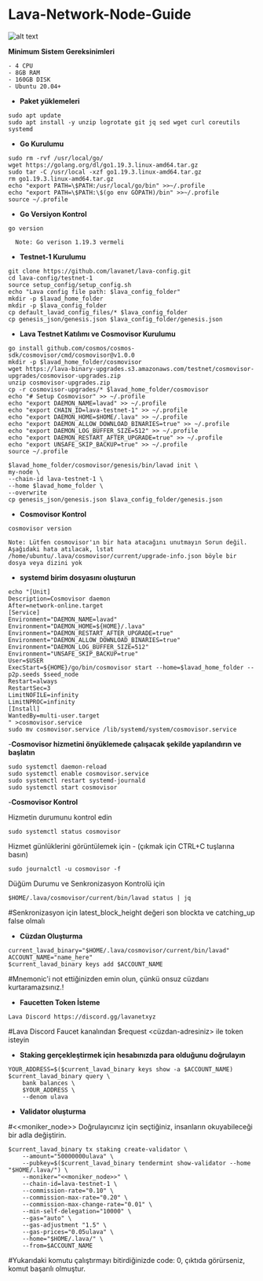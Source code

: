 
# **Lava-Network-Node-Guide**


![alt text](https://i.hizliresim.com/e5qbrvl.png)


**Minimum Sistem Gereksinimleri**
```
- 4 CPU
- 8GB RAM
- 160GB DISK
- Ubuntu 20.04+

```


- **Paket yüklemeleri**

```
sudo apt update
sudo apt install -y unzip logrotate git jq sed wget curl coreutils systemd
```

- **Go Kurulumu**

```
sudo rm -rvf /usr/local/go/
wget https://golang.org/dl/go1.19.3.linux-amd64.tar.gz
sudo tar -C /usr/local -xzf go1.19.3.linux-amd64.tar.gz
rm go1.19.3.linux-amd64.tar.gz
echo "export PATH=\$PATH:/usr/local/go/bin" >>~/.profile
echo "export PATH=\$PATH:\$(go env GOPATH)/bin" >>~/.profile
source ~/.profile
```


- **Go Versiyon Kontrol**

```
go version

  Note: Go verison 1.19.3 vermeli
```


- **Testnet-1 Kurulumu**

```
git clone https://github.com/lavanet/lava-config.git
cd lava-config/testnet-1
source setup_config/setup_config.sh
echo "Lava config file path: $lava_config_folder"
mkdir -p $lavad_home_folder
mkdir -p $lava_config_folder
cp default_lavad_config_files/* $lava_config_folder
cp genesis_json/genesis.json $lava_config_folder/genesis.json
```

- **Lava Testnet Katılımı ve Cosmovisor Kurulumu**

```
go install github.com/cosmos/cosmos-sdk/cosmovisor/cmd/cosmovisor@v1.0.0
mkdir -p $lavad_home_folder/cosmovisor
wget https://lava-binary-upgrades.s3.amazonaws.com/testnet/cosmovisor-upgrades/cosmovisor-upgrades.zip
unzip cosmovisor-upgrades.zip
cp -r cosmovisor-upgrades/* $lavad_home_folder/cosmovisor
echo "# Setup Cosmovisor" >> ~/.profile
echo "export DAEMON_NAME=lavad" >> ~/.profile
echo "export CHAIN_ID=lava-testnet-1" >> ~/.profile
echo "export DAEMON_HOME=$HOME/.lava" >> ~/.profile
echo "export DAEMON_ALLOW_DOWNLOAD_BINARIES=true" >> ~/.profile
echo "export DAEMON_LOG_BUFFER_SIZE=512" >> ~/.profile
echo "export DAEMON_RESTART_AFTER_UPGRADE=true" >> ~/.profile
echo "export UNSAFE_SKIP_BACKUP=true" >> ~/.profile
source ~/.profile
```
```
$lavad_home_folder/cosmovisor/genesis/bin/lavad init \
my-node \
--chain-id lava-testnet-1 \
--home $lavad_home_folder \
--overwrite
cp genesis_json/genesis.json $lava_config_folder/genesis.json
```
- **Cosmovisor Kontrol**
```
cosmovisor version

Note: Lütfen cosmovisor'ın bir hata atacağını unutmayın Sorun değil. Aşağıdaki hata atılacak, lstat /home/ubuntu/.lava/cosmovisor/current/upgrade-info.json böyle bir dosya veya dizini yok
```

- **systemd birim dosyasını oluşturun**

```
echo "[Unit]
Description=Cosmovisor daemon
After=network-online.target
[Service]
Environment="DAEMON_NAME=lavad"
Environment="DAEMON_HOME=${HOME}/.lava"
Environment="DAEMON_RESTART_AFTER_UPGRADE=true"
Environment="DAEMON_ALLOW_DOWNLOAD_BINARIES=true"
Environment="DAEMON_LOG_BUFFER_SIZE=512"
Environment="UNSAFE_SKIP_BACKUP=true"
User=$USER
ExecStart=${HOME}/go/bin/cosmovisor start --home=$lavad_home_folder --p2p.seeds $seed_node
Restart=always
RestartSec=3
LimitNOFILE=infinity
LimitNPROC=infinity
[Install]
WantedBy=multi-user.target
" >cosmovisor.service
sudo mv cosmovisor.service /lib/systemd/system/cosmovisor.service
```


-**Cosmovisor hizmetini önyüklemede çalışacak şekilde yapılandırın ve başlatın**

```
sudo systemctl daemon-reload
sudo systemctl enable cosmovisor.service
sudo systemctl restart systemd-journald
sudo systemctl start cosmovisor
```


-**Cosmovisor Kontrol**

Hizmetin durumunu kontrol edin
```
sudo systemctl status cosmovisor

```

Hizmet günlüklerini görüntülemek için - (çıkmak için CTRL+C tuşlarına basın)
```
sudo journalctl -u cosmovisor -f
```

Düğüm Durumu ve Senkronizasyon Kontrolü için
```
$HOME/.lava/cosmovisor/current/bin/lavad status | jq
```
#Senkronizasyon için latest_block_height değeri son blockta ve catching_up false olmalı



- **Cüzdan Oluşturma**

```
current_lavad_binary="$HOME/.lava/cosmovisor/current/bin/lavad"
ACCOUNT_NAME="name_here"
$current_lavad_binary keys add $ACCOUNT_NAME
```
#Mnemonic'i not ettiğinizden emin olun, çünkü onsuz cüzdanı kurtaramazsınız.!



- **Faucetten Token İsteme**
```
Lava Discord https://discord.gg/lavanetxyz
```
#Lava Discord Faucet kanalından $request <cüzdan-adresiniz> ile token isteyin



- **Staking gerçekleştirmek için hesabınızda para olduğunu doğrulayın**

```
YOUR_ADDRESS=$($current_lavad_binary keys show -a $ACCOUNT_NAME)
$current_lavad_binary query \
    bank balances \
    $YOUR_ADDRESS \
    --denom ulava
```



- **Validator oluşturma**

#<<moniker_node>> Doğrulayıcınız için seçtiğiniz, insanların okuyabileceği bir adla değiştirin.
```
$current_lavad_binary tx staking create-validator \
    --amount="50000000ulava" \
    --pubkey=$($current_lavad_binary tendermint show-validator --home "$HOME/.lava/") \
    --moniker="<<moniker_node>>" \
    --chain-id=lava-testnet-1 \
    --commission-rate="0.10" \
    --commission-max-rate="0.20" \
    --commission-max-change-rate="0.01" \
    --min-self-delegation="10000" \
    --gas="auto" \
    --gas-adjustment "1.5" \
    --gas-prices="0.05ulava" \
    --home="$HOME/.lava/" \
    --from=$ACCOUNT_NAME
```
#Yukarıdaki komutu çalıştırmayı bitirdiğinizde code: 0, çıktıda görürseniz, komut başarılı olmuştur.




